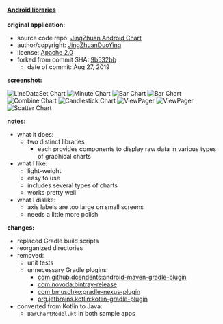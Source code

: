 #### [Android libraries](https://github.com/warren-bank/Android-libraries/tree/JingZhuanDuoYing/JZAndroidChart)

__original application:__

* source code repo: [JingZhuan Android Chart](https://github.com/JingZhuanDuoYing/JZAndroidChart)
* author/copyright: [JingZhuanDuoYing](https://github.com/JingZhuanDuoYing)
* license: [Apache 2.0](https://github.com/JingZhuanDuoYing/JZAndroidChart/blob/9b532bb9f3454516816b1dee3d52669bd03501ca/LICENSE)
* forked from commit SHA: [9b532bb](https://github.com/JingZhuanDuoYing/JZAndroidChart/tree/9b532bb9f3454516816b1dee3d52669bd03501ca)
  * date of commit: Aug 27, 2019

__screenshot:__

![LineDataSet Chart](./.screenshots/01.png)
![Minute Chart](./.screenshots/02.png)
![Bar Chart](./.screenshots/03.png)
![Bar Chart](./.screenshots/04.png)
![Combine Chart](./.screenshots/05.png)
![Candlestick Chart](./.screenshots/06.png)
![ViewPager](./.screenshots/07.png)
![ViewPager](./.screenshots/08.png)
![Scatter Chart](./.screenshots/09.png)

__notes:__

* what it does:
  * two distinct libraries
    - each provides components to display raw data in various types of graphical charts
* what I like:
  * light-weight
  * easy to use
  * includes several types of charts
  * works pretty well
* what I dislike:
  * axis labels are too large on small screens
  * needs a little more polish

__changes:__

* replaced Gradle build scripts
* reorganized directories
* removed:
  - unit tests
  - unnecessary Gradle plugins
    * [com.github.dcendents:android-maven-gradle-plugin](https://github.com/dcendents/android-maven-gradle-plugin)
    * [com.novoda:bintray-release](https://github.com/novoda/bintray-release)
    * [com.bmuschko:gradle-nexus-plugin](https://github.com/bmuschko/gradle-nexus-plugin)
    * [org.jetbrains.kotlin:kotlin-gradle-plugin](https://kotlinlang.org/docs/reference/using-gradle.html)
* converted from Kotlin to Java:
  - `BarChartModel.kt` in both sample apps
